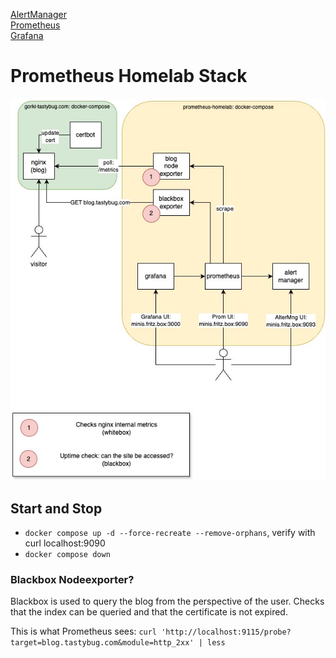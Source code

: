 [AlertManager](http://minis.fritz.box:9093) \
[Prometheus](http://minis.fritz.box:9090) \
[Grafana](http://minis.fritz.box:3000)

# Prometheus Homelab Stack

![Topology](./docs/topology-overview.jpg)

## Start and Stop

* `docker compose up -d --force-recreate --remove-orphans`, verify with curl localhost:9090
* `docker compose down`


### Blackbox Nodeexporter?

Blackbox is used to query the blog from the perspective of the user. Checks that the index can be queried
and that the certificate is not expired.

This is what Prometheus sees: `curl 'http://localhost:9115/probe?target=blog.tastybug.com&module=http_2xx' | less`
